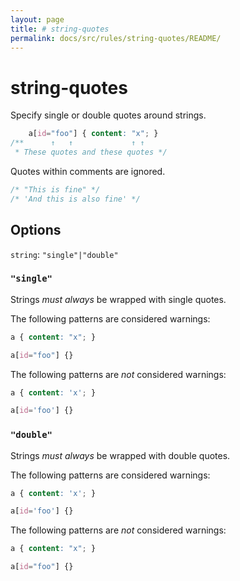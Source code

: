 ```yaml
---
layout: page
title: # string-quotes
permalink: docs/src/rules/string-quotes/README/
---
```


# string-quotes

Specify single or double quotes around strings.

```css
    a[id="foo"] { content: "x"; }
/**      ↑   ↑             ↑ ↑
 * These quotes and these quotes */
```

Quotes within comments are ignored.

```css
/* "This is fine" */
/* 'And this is also fine' */
```

## Options

`string`: `"single"|"double"`

### `"single"`

Strings *must always* be wrapped with single quotes.

The following patterns are considered warnings:

```css
a { content: "x"; }
```

```css
a[id="foo"] {}
```

The following patterns are *not* considered warnings:

```css
a { content: 'x'; }
```

```css
a[id='foo'] {}
```

### `"double"`

Strings *must always* be wrapped with double quotes.

The following patterns are considered warnings:

```css
a { content: 'x'; }
```

```css
a[id='foo'] {}
```

The following patterns are *not* considered warnings:

```css
a { content: "x"; }
```

```css
a[id="foo"] {}
```
